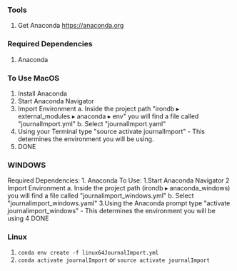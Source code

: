 ### Tools
1. Get Anaconda https://anaconda.org

### Required Dependencies
1. Anaconda

### To Use MacOS
1. Install Anaconda
2. Start Anaconda Navigator
3. Import Environment
	a. Inside the project path "irondb⁩ ▸ ⁨external_modules⁩ ▸ ⁨anaconda⁩ ▸ ⁨env⁩" you will find a file called "journalImport.yml"
	b. Select "journalImport.yaml"
4. Using your Terminal type "source activate journalImport" - This determines the environment you will be using.
5. DONE


### WINDOWS

Required Dependencies:
    1. Anaconda
To Use:
    1.Start Anaconda Navigator
    2 Import Environment
        a. Inside the project path (irondb⁩ ▸ ⁨anaconda_windows)⁩ you will find a file called "journalimport_windows.yml"
        b. Select "journalimport_windows.yaml"
    3.Using the Anaconda prompt type "activate journalimport_windows" - This determines the environment you will be using
    4 DONE

### Linux

1. `conda env create -f linux64JournalImport.yml`
2. `conda activate journalImport` or `source activate journalImport`


